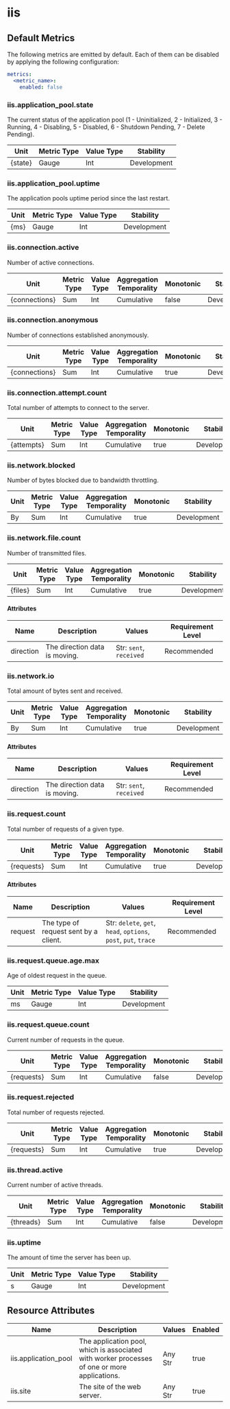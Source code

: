 [comment]: <> (Code generated by mdatagen. DO NOT EDIT.)

# iis

## Default Metrics

The following metrics are emitted by default. Each of them can be disabled by applying the following configuration:

```yaml
metrics:
  <metric_name>:
    enabled: false
```

### iis.application_pool.state

The current status of the application pool (1 - Uninitialized, 2 - Initialized, 3 - Running, 4 - Disabling, 5 - Disabled, 6 - Shutdown Pending, 7 - Delete Pending).

| Unit | Metric Type | Value Type | Stability |
| ---- | ----------- | ---------- | --------- |
| {state} | Gauge | Int | Development |

### iis.application_pool.uptime

The application pools uptime period since the last restart.

| Unit | Metric Type | Value Type | Stability |
| ---- | ----------- | ---------- | --------- |
| {ms} | Gauge | Int | Development |

### iis.connection.active

Number of active connections.

| Unit | Metric Type | Value Type | Aggregation Temporality | Monotonic | Stability |
| ---- | ----------- | ---------- | ----------------------- | --------- | --------- |
| {connections} | Sum | Int | Cumulative | false | Development |

### iis.connection.anonymous

Number of connections established anonymously.

| Unit | Metric Type | Value Type | Aggregation Temporality | Monotonic | Stability |
| ---- | ----------- | ---------- | ----------------------- | --------- | --------- |
| {connections} | Sum | Int | Cumulative | true | Development |

### iis.connection.attempt.count

Total number of attempts to connect to the server.

| Unit | Metric Type | Value Type | Aggregation Temporality | Monotonic | Stability |
| ---- | ----------- | ---------- | ----------------------- | --------- | --------- |
| {attempts} | Sum | Int | Cumulative | true | Development |

### iis.network.blocked

Number of bytes blocked due to bandwidth throttling.

| Unit | Metric Type | Value Type | Aggregation Temporality | Monotonic | Stability |
| ---- | ----------- | ---------- | ----------------------- | --------- | --------- |
| By | Sum | Int | Cumulative | true | Development |

### iis.network.file.count

Number of transmitted files.

| Unit | Metric Type | Value Type | Aggregation Temporality | Monotonic | Stability |
| ---- | ----------- | ---------- | ----------------------- | --------- | --------- |
| {files} | Sum | Int | Cumulative | true | Development |

#### Attributes

| Name | Description | Values | Requirement Level |
| ---- | ----------- | ------ | -------- |
| direction | The direction data is moving. | Str: ``sent``, ``received`` | Recommended |

### iis.network.io

Total amount of bytes sent and received.

| Unit | Metric Type | Value Type | Aggregation Temporality | Monotonic | Stability |
| ---- | ----------- | ---------- | ----------------------- | --------- | --------- |
| By | Sum | Int | Cumulative | true | Development |

#### Attributes

| Name | Description | Values | Requirement Level |
| ---- | ----------- | ------ | -------- |
| direction | The direction data is moving. | Str: ``sent``, ``received`` | Recommended |

### iis.request.count

Total number of requests of a given type.

| Unit | Metric Type | Value Type | Aggregation Temporality | Monotonic | Stability |
| ---- | ----------- | ---------- | ----------------------- | --------- | --------- |
| {requests} | Sum | Int | Cumulative | true | Development |

#### Attributes

| Name | Description | Values | Requirement Level |
| ---- | ----------- | ------ | -------- |
| request | The type of request sent by a client. | Str: ``delete``, ``get``, ``head``, ``options``, ``post``, ``put``, ``trace`` | Recommended |

### iis.request.queue.age.max

Age of oldest request in the queue.

| Unit | Metric Type | Value Type | Stability |
| ---- | ----------- | ---------- | --------- |
| ms | Gauge | Int | Development |

### iis.request.queue.count

Current number of requests in the queue.

| Unit | Metric Type | Value Type | Aggregation Temporality | Monotonic | Stability |
| ---- | ----------- | ---------- | ----------------------- | --------- | --------- |
| {requests} | Sum | Int | Cumulative | false | Development |

### iis.request.rejected

Total number of requests rejected.

| Unit | Metric Type | Value Type | Aggregation Temporality | Monotonic | Stability |
| ---- | ----------- | ---------- | ----------------------- | --------- | --------- |
| {requests} | Sum | Int | Cumulative | true | Development |

### iis.thread.active

Current number of active threads.

| Unit | Metric Type | Value Type | Aggregation Temporality | Monotonic | Stability |
| ---- | ----------- | ---------- | ----------------------- | --------- | --------- |
| {threads} | Sum | Int | Cumulative | false | Development |

### iis.uptime

The amount of time the server has been up.

| Unit | Metric Type | Value Type | Stability |
| ---- | ----------- | ---------- | --------- |
| s | Gauge | Int | Development |

## Resource Attributes

| Name | Description | Values | Enabled |
| ---- | ----------- | ------ | ------- |
| iis.application_pool | The application pool, which is associated with worker processes of one or more applications. | Any Str | true |
| iis.site | The site of the web server. | Any Str | true |
